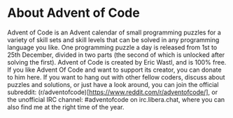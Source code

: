 # About Advent of Code
Advent of Code is an Advent calendar of small programming puzzles for a variety of skill sets and skill levels that can be solved in any programming language you like. One programming puzzle a day is released from 1st to 25th December, divided in two parts (the second of which is unlocked after solving the first). Advent of Code is created by Eric Wastl, and is 100% free. If you like Advent Of Code and want to support its creator, you can donate to him here. If you want to hang out with other fellow coders, discuss about puzzles and solutions, or just have a look around, you can join the official subreddit: (r/adventofcode)[https://www.reddit.com/r/adventofcode/], or the unofficial IRC channel: #adventofcode on irc.libera.chat, where you can also find me at the right time of the year.
